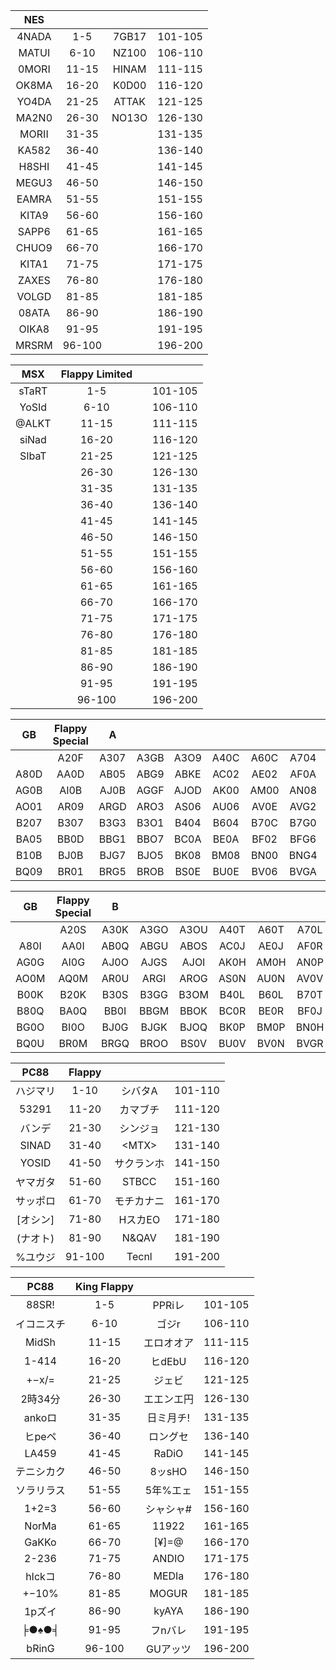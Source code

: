 
| NES | | | |
| :---: | :---: | :---: | :---: | 
| 4NADA | 1-5 | 7GB17 | 101-105 |
| MATUI | 6-10 | NZ100 | 106-110 |
| 0MORI | 11-15 | HINAM | 111-115 |
| OK8MA | 16-20 | K0D00 | 116-120 |
| YO4DA | 21-25 | ATTAK | 121-125 |
| MA2N0 | 26-30 | NO13O | 126-130 |
| MORII | 31-35 || 131-135 |
| KA582 | 36-40 || 136-140 |
| H8SHI | 41-45 || 141-145 |
| MEGU3 | 46-50 || 146-150 |
| EAMRA | 51-55 || 151-155 |
| KITA9 | 56-60 || 156-160 |
| SAPP6 | 61-65 || 161-165 |
| CHUO9 | 66-70 || 166-170 |
| KITA1 | 71-75 || 171-175 |
| ZAXES | 76-80 || 176-180 |
| VOLGD | 81-85 || 181-185 |
| 08ATA | 86-90 || 186-190 |
| OIKA8 | 91-95 || 191-195 |
| MRSRM | 96-100 || 196-200 |


| MSX | Flappy Limited | | |
| :---: | :---: | :---: | :---: | 
| sTaRT | 1-5 || 101-105 |
| YoSId | 6-10 || 106-110 |
| @ALKT | 11-15 || 111-115 |
| siNad | 16-20 || 116-120 |
| SIbaT | 21-25 || 121-125 |
|| 26-30 || 126-130 |
|| 31-35 || 131-135 |
|| 36-40 || 136-140 |
|| 41-45 || 141-145 |
|| 46-50 || 146-150 |
|| 51-55 || 151-155 |
|| 56-60 || 156-160 |
|| 61-65 || 161-165 |
|| 66-70 || 166-170 |
|| 71-75 || 171-175 |
|| 76-80 || 176-180 |
|| 81-85 || 181-185 |
|| 86-90 || 186-190 |
|| 91-95 || 191-195 |
|| 96-100 || 196-200 |

| GB | Flappy Special | A | | | | | | | |
| :---: | :---: | :---: | :---: | :---: | :---: | :---: | :---: | :---: | :---: |
|      | A20F | A307 | A3GB | A3O9 | A40C | A60C | A704 | A7G8 | A7OE |
| A80D | AA0D | AB05 | ABG9 | ABKE | AC02 | AE02 | AF0A | AFGE | AFOC |
| AG0B | AI0B | AJ0B | AGGF | AJOD | AK00 | AM00 | AN08 | ANGC | ANO2 |
| AO01 | AR09 | ARGD | ARO3 | AS06 | AU06 | AV0E | AVG2 | AVO0 | B007 |
| B207 | B307 | B3G3 | B3O1 | B404 | B604 | B70C | B7G0 | B7O6 | B805 |
| BA05 | BB0D | BBG1 | BBO7 | BC0A | BE0A | BF02 | BFG6 | BFO4 | BG0B |
| B10B | BJ0B | BJG7 | BJO5 | BK08 | BM08 | BN00 | BNG4 | BNOA | BO09 |
| BQ09 | BR01 | BRG5 | BROB | BS0E | BU0E | BV06 | BVGA | BVO8 | BVS9 |

| GB | Flappy Special | B | | | | | | | |
| :---: | :---: | :---: | :---: | :---: | :---: | :---: | :---: | :---: | :---: |
|      | A20S | A30K | A3GO | A3OU | A40T | A60T | A70L | A7GP | A7OV |
| A80I | AA0I | AB0Q | ABGU | ABOS | AC0J | AE0J | AF0R | AFGV | AFOT |
| AG0G | AI0G | AJ0O | AJGS | AJOI | AK0H | AM0H | AN0P | ANGT | ANOJ |
| AO0M | AQ0M | AR0U | ARGI | AROG | AS0N | AU0N | AV0V | AVGJ | AVOH |
| B00K | B20K | B30S | B3GG | B3OM | B40L | B60L | B70T | B7GH | B7ON |
| B80Q | BA0Q | BB0I | BBGM | BBOK | BC0R | BE0R | BF0J | BFGN | BFOL |
| BG0O | BI0O | BJ0G | BJGK | BJOQ | BK0P | BM0P | BN0H | BNGL | BO0U |
| BQ0U | BR0M | BRGQ | BROO | BS0V | BU0V | BV0N | BVGR | BVOP | BVSU |

| PC88 | Flappy | | |
| :---: | :---: | :---: | :---: | 
| ハジマリ	| 1-10 | シバタA	| 101-110 |
| 53291		| 11-20 | カマブチ	| 111-120 |
| バンデ	| 21-30 | シンジョ	| 121-130 |
| SINAD		| 31-40 | \<MTX\>	| 131-140 |
| YOSID		| 41-50 | サクランホ	| 141-150 |
| ヤマガタ	| 51-60 | STBCC		| 151-160 |
| サッポロ	| 61-70 | モチカナニ	| 161-170 |
| [オシン]	| 71-80 | HスカEO	| 171-180 |
| (ナオト)	| 81-90 | N&QAV		| 181-190 |
| %ユウジ	| 91-100 | Tecnl	| 191-200 |

| PC88  | King Flappy | | |
| :---: | :---: | :---: | :---: |
| 88SR!		| 1-5 | PPRiレ	| 101-105 |
| イコニスチ	| 6-10 | ゴジr		| 106-110 |
| MidSh		| 11-15 | エロオオア 	| 111-115 |
| 1-414		| 16-20 | ヒdEbU	| 116-120 |
| +−x/=		| 21-25 | ジェビ	| 121-125 |
| 2時34分	| 26-30 | エエンエ円	| 126-130 |
| ankoロ	| 31-35 | 日ミ月チ!	| 131-135 |
| ヒpeペ	| 36-40 | ロングセ	| 136-140 |
| LA459		| 41-45 | RaDiO		| 141-145 |
| テニシカク	| 46-50 | 8ッsHO	| 146-150 |
| ソラリラス	| 51-55 | 5年%エェ	| 151-155 |
| 1+2=3		| 56-60 | シャシャ#	| 156-160 |
| NorMa		| 61-65 | 11922		| 161-165 |
| GaKKo		| 66-70 | [¥]=@		| 166-170 |
| 2-236		| 71-75 | ANDIO		| 171-175 |
| hIckコ	| 76-80 | MEDIa		| 176-180 |
| +−10%		| 81-85 | MOGUR		| 181-185 |
| 1pズイ	| 86-90 | kyAYA		| 186-190 |
| ╞●♠●╡		| 91-95 | フnバレ 	| 191-195 |
| bRinG		| 96-100 | GUアッツ	| 196-200 |

